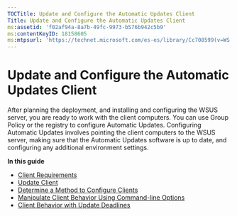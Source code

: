 ```yaml
---
TOCTitle: Update and Configure the Automatic Updates Client
Title: Update and Configure the Automatic Updates Client
ms:assetid: 'f02af94a-8a7b-49fc-9973-b576b942c5b9'
ms:contentKeyID: 18158605
ms:mtpsurl: 'https://technet.microsoft.com/es-es/library/Cc708599(v=WS.10)'
---
```


Update and Configure the Automatic Updates Client
=================================================

After planning the deployment, and installing and configuring the WSUS server, you are ready to work with the client computers. You can use Group Policy or the registry to configure Automatic Updates. Configuring Automatic Updates involves pointing the client computers to the WSUS server, making sure that the Automatic Updates software is up to date, and configuring any additional environment settings.

**In this guide**

-   [Client Requirements](https://technet.microsoft.com/fcdd1a2c-8a30-46f8-a616-5c5f4f34cc23)
-   [Update Client](https://technet.microsoft.com/10d1654b-cc12-48a1-a913-aa8e8eebd743)
-   [Determine a Method to Configure Clients](https://technet.microsoft.com/a6c7fdf1-2256-4436-90f7-7111ba60d95d)
-   [Manipulate Client Behavior Using Command-line Options](https://technet.microsoft.com/c518f079-b877-4832-9aeb-d42ed397ca1e)
-   [Client Behavior with Update Deadlines](https://technet.microsoft.com/d0a7ccc7-400f-4f82-9bf4-8cb6521d724d)
